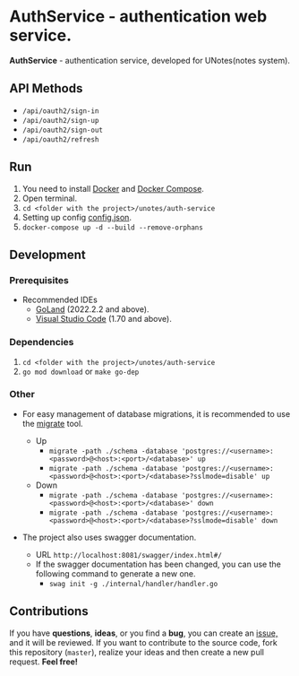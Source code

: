 # AuthService - authentication web service.

**AuthService** - authentication service, developed for UNotes(notes system).

## API Methods

- `/api/oauth2/sign-in`
- `/api/oauth2/sign-up`
- `/api/oauth2/sign-out`
- `/api/oauth2/refresh`

## Run

1) You need to install [Docker](https://docs.docker.com/get-docker)
   and [Docker Compose](https://docs.docker.com/compose/install).
2) Open terminal.
3) `cd <folder with the project>/unotes/auth-service`
4) Setting up config [config.json](https://github.com/udholdenhed/unotes/blob/master/auth-service/configs/config.json).
5) `docker-compose up -d --build --remove-orphans`

## Development

### Prerequisites

- Recommended IDEs
    - [GoLand](https://www.jetbrains.com/go) (2022.2.2 and above).
    - [Visual Studio Code](https://code.visualstudio.com) (1.70 and above).

### Dependencies

1) `cd <folder with the project>/unotes/auth-service`
2) `go mod download` or `make go-dep`

### Other

- For easy management of database migrations, it is recommended to use
  the [migrate](https://github.com/golang-migrate/migrate) tool.
    - Up
        - `migrate -path ./schema -database 'postgres://<username>:<password>@<host>:<port>/<database>' up`
        - `migrate -path ./schema -database 'postgres://<username>:<password>@<host>:<port>/<database>?sslmode=disable' up`
    - Down
        - `migrate -path ./schema -database 'postgres://<username>:<password>@<host>:<port>/<database>' down`
        - `migrate -path ./schema -database 'postgres://<username>:<password>@<host>:<port>/<database>?sslmode=disable' down`

- The project also uses swagger documentation.
    - URL `http://localhost:8081/swagger/index.html#/`
    - If the swagger documentation has been changed, you can use the following command to generate a new one.
        - `swag init -g ./internal/handler/handler.go`

## Contributions

If you have **questions**, **ideas**, or you find a **bug**, you can create
an [issue,](https://github.com/udholdenhed/unotes/issues) and it will be reviewed. If you want to contribute to
the source code, fork this repository (`master`), realize your ideas and then create a new pull request. **Feel free!**
